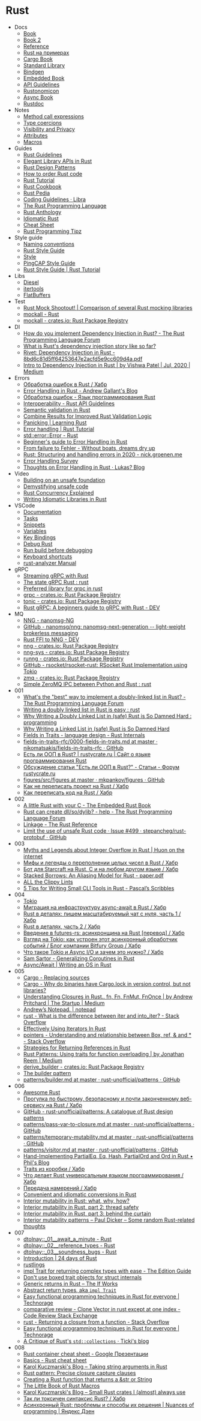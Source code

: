 # Rust

* Docs
  * [Book](https://doc.rust-lang.ru/book/)
  * [Book 2](https://rurust.github.io/rust_book_ru/)
  * [Reference](https://doc.rust-lang.org/reference/)
  * [Rust на примерах](https://doc.rust-lang.ru/stable/rust-by-example/)
  * [Cargo Book](https://doc.rust-lang.org/cargo/)
  * [Standard Library](https://doc.rust-lang.org/std/)
  * [Bindgen](https://rust-lang.github.io/rust-bindgen/)
  * [Embedded Book](https://doc.rust-lang.org/stable/embedded-book/)
  * [API Guidelines](https://rust-lang.github.io/api-guidelines/)
  * [Rustonomicon](https://doc.rust-lang.org/nomicon/)
  * [Async Book](https://rust-lang.github.io/async-book/)
  * [Rustdoc](https://doc.rust-lang.org/rustdoc/)
* Notes
  * [Method call expressions](https://doc.rust-lang.org/reference/expressions/method-call-expr.html)
  * [Type coercions](https://doc.rust-lang.org/reference/type-coercions.html)
  * [Visibility and Privacy](https://doc.rust-lang.org/reference/visibility-and-privacy.html)
  * [Attributes](https://doc.rust-lang.org/reference/attributes.html)
  * [Macros](https://doc.rust-lang.org/reference/macros-by-example.html)
* Guides
  * [Rust Guidelines](https://doc.rust-lang.org/1.0.0/style/README.html)
  * [Elegant Library APIs in Rust](https://deterministic.space/elegant-apis-in-rust.html)
  * [Rust Design Patterns](https://github.com/rust-unofficial/patterns)
  * [How to order Rust code](https://deterministic.space/how-to-order-rust-code.html)
  * [Rust Tutorial](https://riptutorial.com/rust)
  * [Rust Cookbook](https://rust-lang-nursery.github.io/rust-cookbook/intro.html)
  * [Rust Pedia](https://rust.programmingpedia.net/)
  * [Coding Guidelines · Libra](https://developers.libra.org/docs/community/coding-guidelines)
  * [The Rust Programming Language](https://www.cs.brandeis.edu/~cs146a/rust/doc-02-21-2015/book/README.html)
  * [Rust Anthology](https://brson.github.io/rust-anthology/1/intro.html)
  * [Idiomatic Rust](https://github.com/mre/idiomatic-rust)
  * [Cheat Sheet](https://cheats.rs/)
  * [Rust Programming Tipz](https://github.com/ferrous-systems/elements-of-rust)
* Style guide
  * [Naming conventions](https://github.com/rust-lang/rfcs/blob/master/text/0430-finalizing-naming-conventions.md)
  * [Rust Style Guide](https://github.com/rust-dev-tools/fmt-rfcs/blob/master/guide/guide.md)
  * [Style](https://doc.rust-lang.org/1.0.0/style/style/README.html)
  * [PingCAP Style Guide](https://pingcap.github.io/style-guide/rust/)
  * [Rust Style Guide | Rust Tutorial](https://rust.programmingpedia.net/en/tutorial/4620/rust-style-guide)
* Libs
  * [Diesel](http://diesel.rs/)
  * [itertools](https://crates.io/crates/itertools)
  * [FlatBuffers](https://google.github.io/flatbuffers/flatbuffers_guide_use_rust.html)
* Test
  * [Rust Mock Shootout! | Comparison of several Rust mocking libraries](https://asomers.github.io/mock_shootout/)
  * [mockall - Rust](https://docs.rs/mockall/0.7.2/mockall/)
  * [mockall - crates.io: Rust Package Registry](https://crates.io/crates/mockall)
* DI
  * [How do you implement Dependency Injection in Rust? - The Rust Programming Language Forum](https://users.rust-lang.org/t/how-do-you-implement-dependency-injection-in-rust/213)
  * [What is Rust's dependency injection story like so far?](https://www.reddit.com/r/rust/comments/61qx5k/what_is_rusts_dependency_injection_story_like_so/)
  * [Rivet: Dependency Injection in Rust - 8bd6c81d5ff64253647e2acfd5e9cc609d4a.pdf](https://pdfs.semanticscholar.org/23a5/8bd6c81d5ff64253647e2acfd5e9cc609d4a.pdf)
  * [Intro to Dependency Injection in Rust | by Vishwa Patel | Jul, 2020 | Medium](https://medium.com/@vishwa9n/intro-to-dependency-injection-in-rust-7aeb2bb54093)
* Errors
  * [Обработка ошибок в Rust / Хабр](https://habr.com/ru/post/270371/)
  * [Error Handling in Rust - Andrew Gallant's Blog](https://blog.burntsushi.net/rust-error-handling/)
  * [Обработка ошибок - Язык программирования Rust](https://rurust.github.io/rust_book_ru/error-handling.html)
  * [Interoperability - Rust API Guidelines](https://rust-lang.github.io/api-guidelines/interoperability.html#c-good-err)
  * [Semantic validation in Rust](https://slowtec.de/posts/2019-09-03-semantic-validation-with-rust.html)
  * [Combine Results for Improved Rust Validation Logic](https://www.joshmcguigan.com/blog/multi-try-improved-validation-logic-rust/)
  * [Panicking | Learning Rust](https://learning-rust.github.io/docs/e2.panicking.html)
  * [Error handling | Rust Tutorial](https://rust.programmingpedia.net/en/tutorial/1762/error-handling)
  * [std::error::Error - Rust](https://doc.rust-lang.org/std/error/trait.Error.html)
  * [Beginner's guide to Error Handling in Rust](http://www.sheshbabu.com/posts/rust-error-handling/)
  * [From failure to Fehler - Without boats, dreams dry up](https://without.boats/blog/failure-to-fehler/)
  * [Rust: Structuring and handling errors in 2020 - nick.groenen.me](https://nick.groenen.me/posts/rust-error-handling/)
  * [Error Handling Survey](https://blog.yoshuawuyts.com/error-handling-survey/)
  * [Thoughts on Error Handling in Rust · Lukas? Blog](https://lukaskalbertodt.github.io/2019/11/14/thoughts-on-error-handling-in-rust.html)
* Video
  * [Building on an unsafe foundation](https://www.youtube.com/watch?v=rTo2u13lVcQ)
  * [Demystifying unsafe code](https://www.youtube.com/watch?v=QAz-maaH0KM)
  * [Rust Concurrency Explained](https://www.youtube.com/watch?v=Dbytx0ivH7Q)
  * [Writing Idiomatic Libraries in Rust](https://www.youtube.com/watch?v=0zOg8_B71gE)
* VSCode
  * [Documentation](https://code.visualstudio.com/docs)
  * [Tasks](https://code.visualstudio.com/docs/editor/tasks)
  * [Snippets](https://code.visualstudio.com/docs/editor/userdefinedsnippets)
  * [Variables](https://code.visualstudio.com/docs/editor/variables-reference)
  * [Key Bindings](https://code.visualstudio.com/docs/getstarted/keybindings)
  * [Debug Rust](https://www.forrestthewoods.com/blog/how-to-debug-rust-with-visual-studio-code/)
  * [Run build before debugging](https://stackoverflow.com/questions/57891050/how-run-build-task-automatically-before-debugging-in-visual-studio-code)
  * [Keyboard shortcuts](https://code.visualstudio.com/shortcuts/keyboard-shortcuts-windows.pdf)
  * [rust-analyzer Manual](https://rust-analyzer.github.io/manual.html#assists-code-actions)
* gRPC
  * [Streaming gRPC with Rust](https://medium.com/@KevinHoffman/streaming-grpc-with-rust-d978fece5ef6)
  * [The state gRPC Rust : rust](https://www.reddit.com/r/rust/comments/aw1iog/the_state_grpc_rust/)
  * [Preferred library for grpc in rust](https://users.rust-lang.org/t/preferred-library-for-grpc-in-rust/37801)
  * [grpc - crates.io: Rust Package Registry](https://crates.io/crates/grpc)
  * [tonic - crates.io: Rust Package Registry](https://crates.io/crates/tonic)
  * [Rust gRPC: A beginners guide to gRPC with Rust - DEV](https://dev.to/anshulgoyal15/a-beginners-guide-to-grpc-with-rust-3c7o)
* MQ
  * [NNG - nanomsg-NG](https://nng.nanomsg.org/)
  * [GitHub - nanomsg/nng: nanomsg-next-generation -- light-weight brokerless messaging](https://github.com/nanomsg/nng)
  * [Rust FFI to NNG - DEV](https://dev.to/jeikabu/rust-ffi-to-nng-5ehk)
  * [nng - crates.io: Rust Package Registry](https://crates.io/crates/nng)
  * [nng-sys - crates.io: Rust Package Registry](https://crates.io/crates/nng-sys)
  * [runng - crates.io: Rust Package Registry](https://crates.io/crates/runng)
  * [GitHub - rsocket/rsocket-rust: RSocket Rust Implementation using Tokio](https://github.com/rsocket/rsocket-rust)
  * [zmq - crates.io: Rust Package Registry](https://crates.io/crates/zmq)
  * [Simple ZeroMQ IPC between Python and Rust : rust](https://www.reddit.com/r/rust/comments/609h7l/simple_zeromq_ipc_between_python_and_rust/)
* 001
  * [What's the "best" way to implement a doubly-linked list in Rust? - The Rust Programming Language Forum](https://users.rust-lang.org/t/whats-the-best-way-to-implement-a-doubly-linked-list-in-rust/27899)
  * [Writing a doubly linked list in Rust is easy : rust](https://www.reddit.com/r/rust/comments/7zsy72/writing_a_doubly_linked_list_in_rust_is_easy/)
  * [Why Writing a Doubly Linked List in (safe) Rust is So Damned Hard : programming](https://www.reddit.com/r/programming/comments/7zbi6s/why_writing_a_doubly_linked_list_in_safe_rust_is/dunjytf/?context=0)
  * [Why Writing a Linked List in (safe) Rust is So Damned Hard](https://rcoh.me/posts/rust-linked-list-basically-impossible/)
  * [Fields in Traits - language design - Rust Internals](https://internals.rust-lang.org/t/fields-in-traits/6933)
  * [fields-in-traits-rfc/0000-fields-in-traits.md at master · nikomatsakis/fields-in-traits-rfc · GitHub](https://github.com/nikomatsakis/fields-in-traits-rfc/blob/master/0000-fields-in-traits.md)
  * [Есть ли ООП в Rust? | rustycrate.ru | Сайт о языке программирования Rust](https://rustycrate.ru/%D0%BE%D0%B1%D1%83%D1%87%D0%B5%D0%BD%D0%B8%D0%B5/2017/06/11/oop-in-rust.html)
  * [Обсуждение статьи "Есть ли ООП в Rust?" - Статьи - Форум rustycrate.ru](https://forum.rustycrate.ru/t/obsuzhdenie-stati-est-li-oop-v-rust/220/8)
  * [figures/src/figures at master · mkpankov/figures · GitHub](https://github.com/mkpankov/figures/tree/master/src/figures)
  * [Как не переписать проект на Rust / Хабр](https://habr.com/ru/post/474666/)
  * [Как переписать код на Rust / Хабр](https://habr.com/ru/post/511478/)
* 002
  * [A little Rust with your C - The Embedded Rust Book](https://rust-embedded.github.io/book/interoperability/rust-with-c.html)
  * [Rust can create dll/so/dylib? - help - The Rust Programming Language Forum](https://users.rust-lang.org/t/rust-can-create-dll-so-dylib/7852)
  * [Linkage - The Rust Reference](https://doc.rust-lang.org/reference/linkage.html)
  * [Limit the use of unsafe Rust code · Issue #499 · stepancheg/rust-protobuf · GitHub](https://github.com/stepancheg/rust-protobuf/issues/499)
* 003
  * [Myths and Legends about Integer Overflow in Rust | Huon on the internet](http://huonw.github.io/blog/2016/04/myths-and-legends-about-integer-overflow-in-rust/)
  * [Мифы и легенды о переполнении целых чисел в Rust / Хабр](https://habr.com/ru/post/282958/)
  * [Бот для Starcraft на Rust, C и на любом другом языке / Хабр](https://habr.com/ru/post/416743/)
  * [Stacked Borrows: An Aliasing Model for Rust - paper.pdf](https://plv.mpi-sws.org/rustbelt/stacked-borrows/paper.pdf)
  * [ALL the Clippy Lints](https://rust-lang.github.io/rust-clippy/master/index.html)
  * [5 Tips for Writing Small CLI Tools in Rust - Pascal’s Scribbles](https://deterministic.space/rust-cli-tips.html)
* 004
  * [Tokio](https://tokio.rs/)
  * [Миграция на инфраструктуру async-await в Rust / Хабр](https://habr.com/ru/post/475272/)
  * [Rust в деталях: пишем масштабируемый чат с нуля, часть 1 / Хабр](https://habr.com/ru/post/268609/)
  * [Rust в деталях, часть 2 / Хабр](https://habr.com/ru/post/278635/)
  * [Введение в futures-rs: асинхронщина на Rust [перевод] / Хабр](https://habr.com/ru/post/310234/)
  * [Взгляд на Tokio: как устроен этот асинхронный обработчик событий / Блог компании Bitfury Group / Хабр](https://habr.com/ru/company/bitfury/blog/351824/)
  * [Что такое Tokio и Async I/O и зачем это нужно? / Хабр](https://habr.com/ru/post/347726/)
  * [Sam Sartor - Generalizing Coroutines in Rust](https://samsartor.com/coroutines-1/)
  * [Async/Await | Writing an OS in Rust](https://os.phil-opp.com/async-await/)
* 005
  * [Cargo - Replacing sources](https://rurust.github.io/cargo-docs-ru/source-replacement.html)
  * [Cargo - Why do binaries have Cargo.lock in version control, but not libraries?](https://rurust.github.io/cargo-docs-ru/faq.html#why-do-binaries-have-cargolock-in-version-control-but-not-libraries)
  * [Understanding Closures in Rust.. fn, Fn, FnMut, FnOnce | by Andrew Pritchard | The Startup | Medium](https://medium.com/swlh/understanding-closures-in-rust-21f286ed1759)
  * [Andrew’s Notepad. | notepad](https://andymac-2.github.io/notepad/)
  * [rust - What is the difference between iter and into\_iter? - Stack Overflow](https://stackoverflow.com/questions/34733811/what-is-the-difference-between-iter-and-into-iter)
  * [Effectively Using Iterators In Rust](https://hermanradtke.com/2015/06/22/effectively-using-iterators-in-rust.html)
  * [pointers - Understanding and relationship between Box, ref, & and \* - Stack Overflow](https://stackoverflow.com/questions/31949579/understanding-and-relationship-between-box-ref-and?rq=1)
  * [Strategies for Returning References in Rust](https://bryce.fisher-fleig.org/strategies-for-returning-references-in-rust/)
  * [Rust Patterns: Using traits for function overloading | by Jonathan Reem | Medium](https://medium.com/@jreem/advanced-rust-using-traits-for-argument-overloading-c6a6c8ba2e17)
  * [derive\_builder - crates.io: Rust Package Registry](https://crates.io/crates/derive_builder)
  * [The builder pattern](https://doc.rust-lang.org/1.0.0/style/ownership/builders.html)
  * [patterns/builder.md at master · rust-unofficial/patterns · GitHub](https://github.com/rust-unofficial/patterns/blob/master/patterns/builder.md)
* 006
  * [Awesome Rust](https://github.com/rust-unofficial/awesome-rust)
  * [Прогулка по быстрому, безопасному и почти законченному веб-сервису на Rust / Хабр](https://habr.com/ru/post/353990/)
  * [GitHub - rust-unofficial/patterns: A catalogue of Rust design patterns](https://github.com/rust-unofficial/patterns)
  * [patterns/pass-var-to-closure.md at master · rust-unofficial/patterns · GitHub](https://github.com/rust-unofficial/patterns/blob/master/idioms/pass-var-to-closure.md)
  * [patterns/temporary-mutability.md at master · rust-unofficial/patterns · GitHub](https://github.com/rust-unofficial/patterns/blob/master/idioms/temporary-mutability.md)
  * [patterns/visitor.md at master · rust-unofficial/patterns · GitHub](https://github.com/rust-unofficial/patterns/blob/master/patterns/visitor.md)
  * [Hand-Implementing PartialEq, Eq, Hash, PartialOrd and Ord in Rust • Phil's Blog](https://www.philipdaniels.com/blog/2019/rust-equality-and-ordering/)
  * [Traits из коробки / Хабр](https://habr.com/ru/post/277461/)
  * [Что делает Rust универсальным языком программирования / Хабр](https://habr.com/ru/post/504622/)
  * [Передача намерений / Хабр](https://habr.com/ru/post/326896/)
  * [Convenient and idiomatic conversions in Rust](https://ricardomartins.cc/2016/08/03/convenient_and_idiomatic_conversions_in_rust)
  * [Interior mutability in Rust: what, why, how?](https://ricardomartins.cc/2016/06/08/interior-mutability)
  * [Interior mutability in Rust, part 2: thread safety](https://ricardomartins.cc/2016/06/25/interior-mutability-thread-safety)
  * [Interior mutability in Rust, part 3: behind the curtain](https://ricardomartins.cc/2016/07/11/interior-mutability-behind-the-curtain)
  * [Interior mutability patterns – Paul Dicker – Some random Rust-related thoughts](https://pitdicker.github.io/Interior-mutability-patterns/)
* 007
  * [dtolnay::\_01\_\_await\_a\_minute - Rust](https://docs.rs/dtolnay/0.0.9/dtolnay/macro._01__await_a_minute.html)
  * [dtolnay::\_02\_\_reference\_types - Rust](https://docs.rs/dtolnay/0.0.9/dtolnay/macro._02__reference_types.html)
  * [dtolnay::\_03\_\_soundness\_bugs - Rust](https://docs.rs/dtolnay/0.0.9/dtolnay/macro._03__soundness_bugs.html)
  * [Introduction | 24 days of Rust](http://zsiciarz.github.io/24daysofrust/index.html)
  * [rustlings](https://github.com/rust-lang/rustlings)
  * [impl Trait for returning complex types with ease - The Edition Guide](https://doc.rust-lang.org/edition-guide/rust-2018/trait-system/impl-trait-for-returning-complex-types-with-ease.html)
  * [Don't use boxed trait objects for struct internals](https://bennetthardwick.com/blog/dont-use-boxed-trait-objects-for-struct-internals/)
  * [Generic returns in Rust – The If Works](https://blog.jcoglan.com/2019/04/22/generic-returns-in-rust/)
  * [Abstract return types, aka `impl Trait`](https://www.ncameron.org/blog/abstract-return-types-aka--impl-trait-/)
  * [Easy functional programming techniques in Rust for everyone | Technorage](https://deepu.tech/functional-programming-in-rust/)
  * [comparative review - Clone Vector in rust except at one index - Code Review Stack Exchange](https://codereview.stackexchange.com/questions/217277/clone-vector-in-rust-except-at-one-index)
  * [rust - Returning a closure from a function - Stack Overflow](https://stackoverflow.com/questions/25445761/returning-a-closure-from-a-function)
  * [Easy functional programming techniques in Rust for everyone | Technorage](https://deepu.tech/functional-programming-in-rust/)
  * [A Critique of Rust's `std::collections` · Ticki's blog](http://ticki.github.io/blog/horrible/)
* 008
  * [Rust container cheat sheet - Google Презентации](https://docs.google.com/presentation/d/1q-c7UAyrUlM-eZyTo1pd8SZ0qwA_wYxmPZVOQkoDmH4/edit#slide=id.p)
  * [Basics - Rust cheat sheet](https://upsuper.github.io/rust-cheatsheet/)
  * [Karol Kuczmarski's Blog – Taking string arguments in Rust](http://xion.io/post/code/rust-string-args.html)
  * [Rust pattern: Precise closure capture clauses](http://smallcultfollowing.com/babysteps/blog/2018/04/24/rust-pattern-precise-closure-capture-clauses/)
  * [Creating a Rust function that returns a &str or String](https://hermanradtke.com/2015/05/29/creating-a-rust-function-that-returns-string-or-str.html)
  * [The Little Book of Rust Macros](https://danielkeep.github.io/tlborm/book/README.html)
  * [Karol Kuczmarski's Blog – Small Rust crates I (almost) always use](http://xion.io/post/code/rust-little-crates.html#rust-little-crates)
  * [Так ли токсичен синтаксис Rust? / Хабр](https://habr.com/ru/post/532660/)
  * [Асинхронный Rust: проблемы и способы их решения | Nuances of programming | Яндекс Дзен](https://zen.yandex.ru/media/nuancesprog/asinhronnyi-rust-problemy-i-sposoby-ih-resheniia-60e5f4e9176288585b4cab91)
